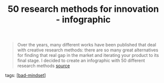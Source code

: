 ﻿---
backlinks:
- title: Loose notes
  url: /memex/sense/loose/loose.html
title: 50 research methods for innovation - infographic
---
> Over the years, many different works have been published that deal with creative research methods: there are so many great alternatives for finding that real gap in the market and iterating your product to its final stage. I decided to create an infographic with 50 different research methods [source](http://www.openinnovation.eu/19-04-2017/50-research-methods-for-innovation-infographic/?utm_content=buffer7fe2a&utm_medium=social&utm_source=twitter.com&utm_campaign=buffer)

tags: [[bad-mindset]]

[//begin]: # "Autogenerated link references for markdown compatibility"
[bad-mindset]: ../CASA/bad-mindset "The BAD (Bricolage, Affordances, Distribution) mindset"
[//end]: # "Autogenerated link references"